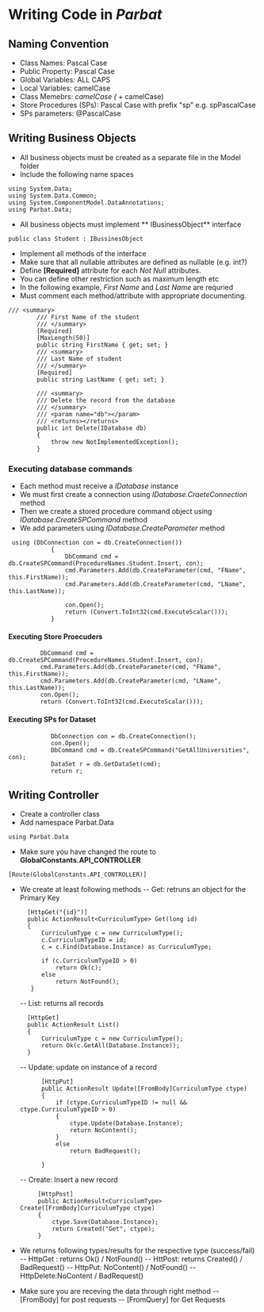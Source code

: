 # Writing Code in *Parbat*

## Naming Convention
- Class Names: Pascal Case
- Public Property: Pascal Case
- Global Variables: ALL CAPS
- Local Variables: camelCase
- Class Memebrs: _camelCase (_ + camelCase)
- Store Procedures (SPs): Pascal Case with prefix "sp" e.g. spPascalCase 
- SPs parameters: @PascalCase 

## Writing Business Objects
- All business objects must be created as a separate file in the Model folder
- Include the following name spaces
```
using System.Data;
using System.Data.Common;
using System.ComponentModel.DataAnnotations;
using Parbat.Data;
```
- All business objects must implement ** IBusinessObject** interface
```
public class Student : IBussinesObject
```
- Implement all methods of the interface
- Make sure that all nullable attributes are defined as nullable (e.g. int?)
- Define **[Required]** attribute for each *Not Null* attributes. 
- You can define other restriction such as maximum length etc
- In the following example, *First Name* and *Last Name* are requried
- Must comment each method/attribute with appropriate documenting.
```
/// <summary>
        /// First Name of the student
        /// </summary>
        [Required]
        [MaxLength(50)]
        public string FirstName { get; set; }
        /// <summary>
        /// Last Name of student
        /// </summary>
        [Required]
        public string LastName { get; set; }

        /// <summary>
        /// Delete the record from the database
        /// </summary>
        /// <param name="db"></param>
        /// <returns></returns>
        public int Delete(IDatabase db)
        {
            throw new NotImplementedException();
        }
```
### Executing database commands
- Each method must receive a *IDatabase* instance
- We must first create a connection using *IDatabase.CraeteConnection* method
- Then we create a stored procedure command object using *IDatabase.CreateSPCommand* method
- We add parameters using *IDatabase.CreateParameter* method
```
 using (DbConnection con = db.CreateConnection())
            {
                DbCommand cmd = db.CreateSPCommand(ProcedureNames.Student.Insert, con);
                cmd.Parameters.Add(db.CreateParameter(cmd, "FName", this.FirstName));
                cmd.Parameters.Add(db.CreateParameter(cmd, "LName", this.LastName));

                con.Open();
                return (Convert.ToInt32(cmd.ExecuteScalar()));
            }
```

#### Executing Store Proecuders
```
         DbCommand cmd = db.CreateSPCommand(ProcedureNames.Student.Insert, con);
         cmd.Parameters.Add(db.CreateParameter(cmd, "FName", this.FirstName));
         cmd.Parameters.Add(db.CreateParameter(cmd, "LName", this.LastName));
		 con.Open();
         return (Convert.ToInt32(cmd.ExecuteScalar()));
```

#### Executing SPs for Dataset
```
            DbConnection con = db.CreateConnection();
            con.Open();
            DbCommand cmd = db.CreateSPCommand("GetAllUniversities", con);
            DataSet r = db.GetDataSet(cmd);
            return r;

```

## Writing Controller
- Create a controller class
- Add namespace Parbat.Data
```
using Parbat.Data
```
- Make sure you have changed the route to **GlobalConstants.API_CONTROLLER**
```
[Route(GlobalConstants.API_CONTROLLER)]
```
- We create at least following methods
  -- Get: retruns an object for the Primary Key
  ```
	[HttpGet("{id}")]
    public ActionResult<CurriculumType> Get(long id)
	{
        CurriculumType c = new CurriculumType();
        c.CurriculumTypeID = id;
        c = c.Find(Database.Instance) as CurriculumType;

        if (c.CurriculumTypeID > 0)
			return Ok(c);
		else
            return NotFound();
     }
  ```
  -- List: returns all records
  ```
	[HttpGet]
	public ActionResult List()
	{
		CurriculumType c = new CurriculumType();
		return Ok(c.GetAll(Database.Instance));
	}
  ```
  -- Update: update on instance of a record
  ```
		[HttpPut]
        public ActionResult Update([FromBody]CurriculumType ctype)
        {
            if (ctype.CurriculumTypeID != null && ctype.CurriculumTypeID > 0)
            {
                ctype.Update(Database.Instance);
                return NoContent();
            }
            else
                return BadRequest();
                
        }
  ```
   -- Create: Insert a new record
   ```
		[HttpPost]
        public ActionResult<CurriculumType> Create([FromBody]CurriculumType ctype)
        {
            ctype.Save(Database.Instance);
            return Created("Get", ctype);
        }
   ```

- We returns following types/results for the respective type (success/fail)
  -- HttpGet : returns  Ok()  / NotFound()
  -- HttPost: returns Created() / BadRequest()
  -- HttpPut: NoContent() / NotFound()
  -- HttpDelete:NoContent / BadRequest()

- Make sure you are receving the data through right method
  -- [FromBody] for post requests
  -- [FromQuery] for Get Requests

